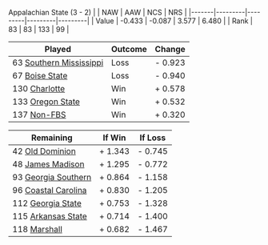 Appalachian State (3 - 2)
|       |   NAW   |   AAW   |   NCS   |   NRS   |
|-------|---------|---------|---------|---------|
| Value |  -0.433 |  -0.087 |   3.577 |   6.480 |
| Rank  |      83 |      83 |     133 |      99 |

| Played                    | Outcome    |  Change  |
|---------------------------|------------|----------|
|  63 [Southern Mississippi  ](SouthernMississippi)| Loss       | -  0.923 |
|  67 [Boise State           ](BoiseState)| Loss       | -  0.940 |
| 130 [Charlotte             ](Charlotte)| Win        | +  0.578 |
| 133 [Oregon State          ](OregonState)| Win        | +  0.532 |
| 137 [Non-FBS               ](NonFBS)| Win        | +  0.320 |

| Remaining                 |  If Win  |  If Loss |
|---------------------------|----------|----------|
|  42 [Old Dominion          ](OldDominion)| +  1.343 | -  0.745 |
|  48 [James Madison         ](JamesMadison)| +  1.295 | -  0.772 |
|  93 [Georgia Southern      ](GeorgiaSouthern)| +  0.864 | -  1.158 |
|  96 [Coastal Carolina      ](CoastalCarolina)| +  0.830 | -  1.205 |
| 112 [Georgia State         ](GeorgiaState)| +  0.753 | -  1.328 |
| 115 [Arkansas State        ](ArkansasState)| +  0.714 | -  1.400 |
| 118 [Marshall              ](Marshall)| +  0.682 | -  1.467 |

